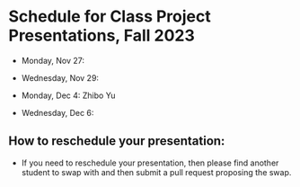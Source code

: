 # Schedule for Class Project Presentations, Fall 2023

- Monday, Nov 27:
  
- Wednesday, Nov 29:

- Monday, Dec 4: Zhibo Yu

- Wednesday, Dec 6:

## How to reschedule your presentation:
- If you need to reschedule your presentation, then please find another student to swap with and then submit a pull request proposing the swap.


